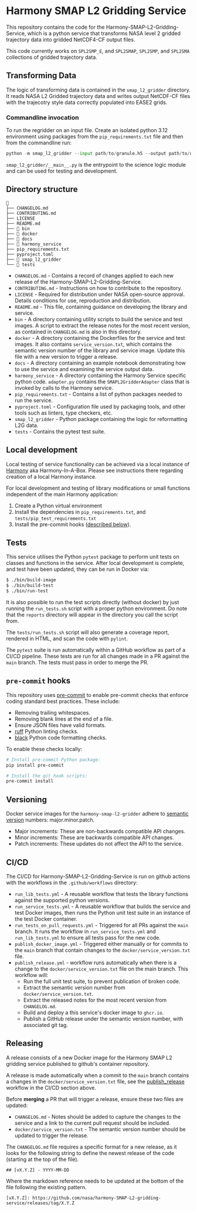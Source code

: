 # Harmony SMAP L2 Gridding Service

This repository contains the code for the Harmony-SMAP-L2-Gridding-Service, which is a python service that transforms NASA level 2 gridded trajectory data into gridded NetCDF4-CF output files.

This code currently works on `SPL2SMP_E`, and `SPL2SMAP`, `SPL2SMP`, and `SPL2SMA` collections of gridded trajectory data.


## Transforming Data

The logic of transforming data is contained in the `smap_l2_gridder` directory. It reads NASA L2 Gridded trajectory data and writes output NetCDF-CF files with the trajecotry style data correctly populated into EASE2 grids.

### Commandline invocation

To run the regridder on an input file.  Create an isolated python 3.12 environment using packages from the `pip_requirements.txt` file and then from the commandline run:

```python
python -m smap_l2_gridder --input path/to/granule.h5 --output path/to/output_granule.nc
```

`smap_l2_gridder/__main__.py` is the entrypoint to the science logic module and can be used for testing and development.

## Directory structure

```
📁
├── CHANGELOG.md
├── CONTRIBUTING.md
├── LICENSE
├── README.md
├── 📁 bin
├── 📁 docker
├── 📁 docs
├── 📁 harmony_service
├── pip_requirements.txt
├── pyproject.toml
├── 📁 smap_l2_gridder
└── 📁 tests
```

* `CHANGELOG.md` -   Contains a record of changes applied to each new release of the Harmony-SMAP-L2-Gridding-Service.
* `CONTRIBUTING.md` -  Instructions on how to contribute to the repository.
* `LICENSE` - Required for distribution under NASA open-source approval. Details conditions for use, reproduction and distribution.
* `README.md` - This file, containing guidance on developing the library and service.
* `bin` - A directory containing utility scripts to build the service and test images. A script to extract the release notes for the most recent version, as contained in `CHANGELOG.md` is also in this directory.
* `docker` - A directory containing the Dockerfiles for the service and test images. It also contains `service_version.txt`, which contains the semantic version number of the library and service image. Update this file with a new version to trigger a release.
* `docs` - A directory containing an example notebook demonstrating how to use the service and examining the service output data.
*  `harmony_service` - A directory containing the Harmony Service specific python code. `adapter.py` contains the `SMAPL2GridderAdapter` class that is invoked by calls to the Harmony service.
* `pip_requirements.txt` - Contains a list of python packages needed to run the service.
* `pyproject.toml` - Configuration file used by packaging tools, and other tools such as linters, type checkers, etc.
* `smap_l2_gridder` - Python package containing the logic for reformatting L2G data.
* `tests` -  Contains the pytest test suite.


## Local development

Local testing of service functionality can be achieved via a local instance of
[Harmony](https://github.com/nasa/harmony) aka Harmony-In-A-Box. Please see instructions there
regarding creation of a local Harmony instance.

For local development and testing of library modifications or small functions independent of the main Harmony application:

1. Create a Python virtual environment
1. Install the dependencies in `pip_requirements.txt`, and `tests/pip_test_requirements.txt`
1. Install the pre-commit hooks ([described below](#pre-commit-hooks)).


## Tests

This service utilises the Python `pytest` package to perform unit tests on
classes and functions in the service. After local development is complete, and
test have been updated, they can be run in Docker via:

```bash
$ ./bin/build-image
$ ./bin/build-test
$ ./bin/run-test
```

It is also possible to run the test scripts directly (without docker) by just running the `run_tests.sh` script with a proper python environment. Do note that the `reports` directory will appear in the directory you call the script from.

The `tests/run_tests.sh` script will also generate a coverage report, rendered
in HTML, and scan the code with `pylint`.

The `pytest` suite is run automatically within a GitHub workflow as part of a
CI/CD pipeline. These tests are run for all changes made in a PR against the
`main` branch. The tests must pass in order to merge the PR.

## `pre-commit` hooks

This repository uses [pre-commit](https://pre-commit.com/) to enable pre-commit
checks that enforce coding standard best practices. These include:

* Removing trailing whitespaces.
* Removing blank lines at the end of a file.
* Ensure JSON files have valid formats.
* [ruff](https://github.com/astral-sh/ruff) Python linting checks.
* [black](https://black.readthedocs.io/en/stable/index.html) Python code
  formatting checks.

To enable these checks locally:

```bash
# Install pre-commit Python package:
pip install pre-commit

# Install the git hook scripts:
pre-commit install
```

## Versioning

Docker service images for the `harmony-smap-l2-gridder` adhere to [semantic
version](https://semver.org/) numbers: major.minor.patch.

* Major increments: These are non-backwards compatible API changes.
* Minor increments: These are backwards compatible API changes.
* Patch increments: These updates do not affect the API to the service.

## CI/CD

The CI/CD for Harmony-SMAP-L2-Gridding-Service is run on github actions with
the workflows in the `.github/workflows` directory:

* `run_lib_tests.yml` - A reusable workflow that tests the library functions
  against the supported python versions.
* `run_service_tests.yml` - A reusable workflow that builds the service and
  test Docker images, then runs the Python unit test suite in an instance of
  the test Docker container.
* `run_tests_on_pull_requests.yml` - Triggered for all PRs against the `main`
  branch. It runs the workflow in `run_service_tests.yml` and
  `run_lib_tests.yml` to ensure all tests pass for the new code.
* `publish_docker_image.yml` - Triggered either manually or for commits to the
  `main` branch that contain changes to the `docker/service_version.txt` file.
* `publish_release.yml`<a name="release-workflow"></a> - workflow runs
   automatically when there is a change to the `docker/service_version.txt`
   file on the main branch.  This workflow will:
    * Run the full unit test suite, to prevent publication of broken code.
    * Extract the semantic version number from `docker/service_version.txt`.
    * Extract the released notes for the most recent version from `CHANGELOG.md`.
    * Build and deploy a this service's docker image to `ghcr.io`.
    * Publish a GitHub release under the semantic version number, with associated
      git tag.


## Releasing

A release consists of a new Docker image for the Harmony SMAP L2 gridding service
published to github's container repository.

A release is made automatically when a commit to the `main` branch contains a
changes in the `docker/service_version.txt` file, see the [publish_release](#release-workflow) workflow in the CI/CD section above.

Before **merging** a PR that will trigger a release, ensure these two files are updated:

* `CHANGELOG.md` - Notes should be added to capture the changes to the service and a link to the current pull request should be included.
* `docker/service_version.txt` - The semantic version number should be updated to trigger the release.

The `CHANGELOG.md` file requires a specific format for a new release, as it
looks for the following string to define the newest release of the code
(starting at the top of the file).

```
## [vX.Y.Z] - YYYY-MM-DD
```

Where the markdown reference needs to be updated at the bottom of the file following the existing pattern.
```
[vX.Y.Z]: https://github.com/nasa/harmony-SMAP-L2-gridding-service/releases/tag/X.Y.Z
```
